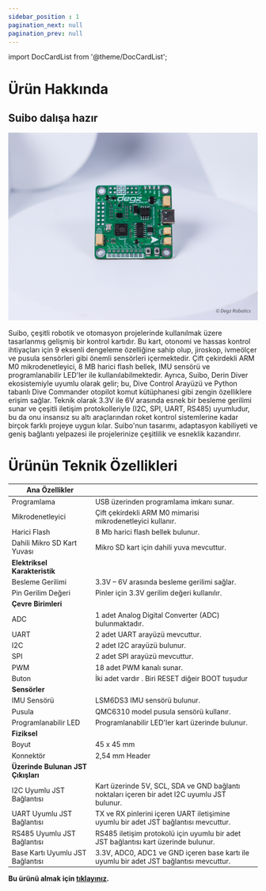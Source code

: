 ```yaml
---
sidebar_position : 1
pagination_next: null
pagination_prev: null
---
```


import DocCardList from '@theme/DocCardList';

# Ürün Hakkında

## Suibo dalışa hazır



![Degz suibo](./image/suibo-kontrol-karti-1.jpg)


Suibo, çeşitli robotik ve otomasyon projelerinde kullanılmak üzere tasarlanmış gelişmiş bir kontrol kartıdır. Bu kart, otonomi ve hassas kontrol ihtiyaçları için 9 eksenli dengeleme özelliğine sahip olup, jiroskop, ivmeölçer ve pusula sensörleri gibi önemli sensörleri içermektedir. Çift çekirdekli ARM M0 mikrodenetleyici, 8 MB harici flash bellek, IMU sensörü ve programlanabilir LED'ler ile kullanılabilmektedir. Ayrıca, Suibo, Derin Diver ekosistemiyle uyumlu olarak gelir; bu, Dive Control Arayüzü ve Python tabanlı Dive Commander otopilot komut kütüphanesi gibi zengin özelliklere erişim sağlar. Teknik olarak 3.3V ile 6V arasında esnek bir besleme gerilimi sunar ve çeşitli iletişim protokolleriyle (I2C, SPI, UART, RS485) uyumludur, bu da onu insansız su altı araçlarından roket kontrol sistemlerine kadar birçok farklı projeye uygun kılar. Suibo'nun tasarımı, adaptasyon kabiliyeti ve geniş bağlantı yelpazesi ile projelerinize çeşitlilik ve esneklik kazandırır.




# Ürünün Teknik Özellikleri


| Ana Özellikler              |                                                                                                                                                                                                                                    |
|----------------------------|--------------------------------------------------------------------------------------------------------------------------------------------------------------------------------------------------------------------------------------------|
|Programlama| USB üzerinden programlama imkanı sunar.|
|Mikrodenetleyici| Çift çekirdekli ARM M0 mimarisi mikrodenetleyici kullanır.|
|Harici Flash| 8 Mb harici flash bellek bulunur.|
|Dahili Mikro SD Kart Yuvası | Mikro SD kart için dahili yuva mevcuttur.|
| **Elektriksel   Karakteristik**    |                                                                                                                                                                  
| Besleme Gerilimi | 3.3V – 6V arasında besleme gerilimi sağlar.|
| Pin Gerilim Değeri | Pinler için 3.3V gerilim değeri kullanılır.|
|                                                      **Çevre Birimleri**            |                                       
|ADC| 1 adet Analog Digital Converter (ADC) bulunmaktadır.|
|UART| 2 adet UART arayüzü mevcuttur.|
|I2C| 2 adet I2C arayüzü bulunur.|
|SPI| 2 adet SPI arayüzü mevcuttur.|
|PWM| 18 adet PWM kanalı sunar.|
|Buton|İki adet vardır . Biri RESET diğeir BOOT tuşudur |
| **Sensörler**            |                                                                                                                                                                                                                              
|IMU Sensörü| LSM6DS3 IMU sensörü bulunur.|
|Pusula| QMC6310 model pusula sensörü kullanır.|
|Programlanabilir LED| Programlanabilir LED'ler kart üzerinde bulunur.|
|**Fiziksel**             |                                       
|Boyut|  45 x 45 mm |
|Konnektör| 2,54 mm Header |
|**Üzerinde Bulunan  JST Çıkışları**         |                                        
|I2C Uyumlu JST Bağlantısı | Kart üzerinde 5V, SCL, SDA ve GND bağlantı noktaları içeren bir adet I2C uyumlu JST bulunur.|
|UART Uyumlu JST Bağlantısı| TX ve RX pinlerini içeren UART iletişimine uyumlu bir adet JST bağlantısı mevcuttur.|
|RS485 Uyumlu JST Bağlantısı| RS485 iletişim protokolü için uyumlu bir adet JST bağlantısı kart üzerinde bulunur.|
|Base Kartı Uyumlu JST Bağlantısı| 3.3V, ADC0, ADC1 ve GND içeren base kartı ile uyumlu bir adet JST bağlantısı mevcuttur.|




**Bu ürünü almak için [tıklayınız](https://degzrobotics.com/product/su-alti-araci-kontrol-karti-degz-suibo/).**



<DocCardList />
